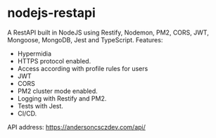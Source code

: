 # nodejs-restapi
A RestAPI built in NodeJS using Restify, Nodemon, PM2, CORS, JWT, Mongoose, MongoDB, Jest and TypeScript.
Features: 
- Hypermidia
- HTTPS protocol enabled.
- Access according with profile rules for users
- JWT
- CORS
- PM2 cluster mode enabled.
- Logging with Restify and PM2.
- Tests with Jest.
- CI/CD.

API address: https://andersoncsczdev.com/api/